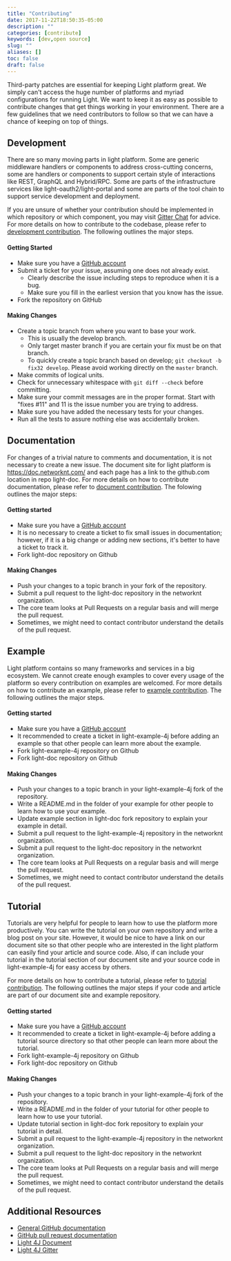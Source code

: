 ```yaml
---
title: "Contributing"
date: 2017-11-22T18:50:35-05:00
description: ""
categories: [contribute]
keywords: [dev,open source]
slug: ""
aliases: []
toc: false
draft: false
---
```


Third-party patches are essential for keeping Light platform great. We simply can't
access the huge number of platforms and myriad configurations for running
Light. We want to keep it as easy as possible to contribute changes that
get things working in your environment. There are a few guidelines that we
need contributors to follow so that we can have a chance of keeping on
top of things.

## Development

There are so many moving parts in light platform. Some are generic middleware handlers
or components to address cross-cutting concerns, some are handlers or components to
support certain style of interactions like REST, GraphQL and Hybrid/RPC. Some are parts
of the infrastructure services like light-oauth2/light-portal and some are parts of
the tool chain to support service development and deployment. 
 
If you are unsure of whether your contribution should be implemented in which repository
or which component, you may visit [Gitter Chat](https://gitter.im/networknt/light-4j) 
for advice. For more details on how to contribute to the codebase, please refer to
[development contribution][]. The following outlines the major steps.

#### Getting Started

* Make sure you have a [GitHub account](https://github.com/signup/free)
* Submit a ticket for your issue, assuming one does not already exist.
  * Clearly describe the issue including steps to reproduce when it is a bug.
  * Make sure you fill in the earliest version that you know has the issue.
* Fork the repository on GitHub

#### Making Changes

* Create a topic branch from where you want to base your work.
  * This is usually the develop branch.
  * Only target master branch if you are certain your fix must be on that
    branch.
  * To quickly create a topic branch based on develop; `git checkout -b
    fix32 develop`. Please avoid working directly on the `master` branch.
* Make commits of logical units.
* Check for unnecessary whitespace with `git diff --check` before committing.
* Make sure your commit messages are in the proper format. Start with "fixes #11" and 11 is the issue number you are trying to address.
* Make sure you have added the necessary tests for your changes.
* Run all the tests to assure nothing else was accidentally broken.


## Documentation

For changes of a trivial nature to comments and documentation, it is not necessary to create 
a new issue. The document site for light platform is https://doc.networknt.com/ and each page
has a link to the github.com location in repo light-doc. For more details on how to contribute
documentation, please refer to [document contribution][]. The folowing outlines the major steps:


#### Getting started

* Make sure you have a [GitHub account](https://github.com/signup/free)
* It is no necessary to create a ticket to fix small issues in documentation; however, if it is a big change or adding new sections, it's better to have a ticket to track it.
* Fork light-doc repository on Github

#### Making Changes

* Push your changes to a topic branch in your fork of the repository.
* Submit a pull request to the light-doc repository in the networknt organization.
* The core team looks at Pull Requests on a regular basis and will merge the pull request. 
* Sometimes, we might need to contact contributor understand the details of the pull request.


## Example

Light platform contains so many frameworks and services in a big ecosystem. We cannot create
enough examples to cover every usage of the platform so every contribution on examples are
welcomed. For more details on how to contribute an example, please refer to [example contribution][].
The following outlines the major steps. 

#### Getting started

* Make sure you have a [GitHub account](https://github.com/signup/free)
* It recommended to create a ticket in light-example-4j before adding an example so that other people can learn more about the example. 
* Fork light-example-4j repository on Github
* Fork light-doc repository on Github


#### Making Changes

* Push your changes to a topic branch in your light-example-4j fork of the repository.
* Write a README.md in the folder of your example for other people to learn how to use your example.
* Update example section in light-doc fork repository to explain your example in detail.
* Submit a pull request to the light-example-4j repository in the networknt organization.
* Submit a pull request to the light-doc repository in the networknt organization.
* The core team looks at Pull Requests on a regular basis and will merge the pull request. 
* Sometimes, we might need to contact contributor understand the details of the pull request.

## Tutorial

Tutorials are very helpful for people to learn how to use the platform more productively. You
can write the tutorial on your own repository and write a blog post on your site. However, it
would be nice to have a link on our document site so that other people who are interested in
the light platform can easily find your article and source code. Also, if can include your
tutorial in the tutorial section of our document site and your source code in light-example-4j
for easy access by others.  

For more details on how to contribute a tutorial, please refer to [tutorial contribution][]. 
The following outlines the major steps if your code and article are part of our document site
and example repository.  

#### Getting started

* Make sure you have a [GitHub account](https://github.com/signup/free)
* It recommended to create a ticket in light-example-4j before adding a tutorial source directory so that other people can learn more about the tutorial. 
* Fork light-example-4j repository on Github
* Fork light-doc repository on Github


#### Making Changes

* Push your changes to a topic branch in your light-example-4j fork of the repository.
* Write a README.md in the folder of your tutorial for other people to learn how to use your tutorial.
* Update tutorial section in light-doc fork repository to explain your tutorial in detail.
* Submit a pull request to the light-example-4j repository in the networknt organization.
* Submit a pull request to the light-doc repository in the networknt organization.
* The core team looks at Pull Requests on a regular basis and will merge the pull request. 
* Sometimes, we might need to contact contributor understand the details of the pull request.


## Additional Resources

* [General GitHub documentation](https://help.github.com/)
* [GitHub pull request documentation](https://help.github.com/send-pull-requests/)
* [Light 4J Document](https://doc.networknt.com/)
* [Light 4J Gitter](https://gitter.im/networknt/light-4j)

[development contribution]: /contribute/development/
[document contribution]: /contribute/documentation/
[example contribution]: /contribute/example/
[tutorial contribution]: /contribute/tutorial/
